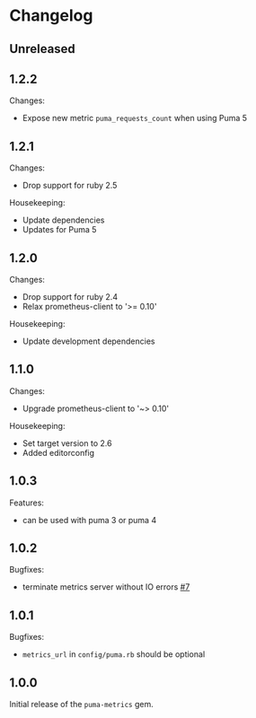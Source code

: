 # Changelog

## Unreleased

## 1.2.2

Changes:
- Expose new metric `puma_requests_count` when using Puma 5

## 1.2.1

Changes:
- Drop support for ruby 2.5

Housekeeping:
- Update dependencies
- Updates for Puma 5

## 1.2.0

Changes:
- Drop support for ruby 2.4
- Relax prometheus-client to '>= 0.10'

Housekeeping:
- Update development dependencies

## 1.1.0

Changes:
- Upgrade prometheus-client to '~> 0.10'

Housekeeping:
- Set target version to 2.6
- Added editorconfig

## 1.0.3

Features:
- can be used with puma 3 or puma 4

## 1.0.2

Bugfixes:
- terminate metrics server without IO errors [#7](https://github.com/harmjanblok/puma-metrics/pull/7)

## 1.0.1

Bugfixes:
- `metrics_url` in `config/puma.rb` should be optional

## 1.0.0

Initial release of the `puma-metrics` gem.
